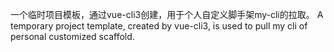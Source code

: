 一个临时项目模板，通过vue-cli3创建，用于个人自定义脚手架my-cli的拉取。
A temporary project template, created by vue-cli3, is used to pull my cli of personal customized scaffold.
